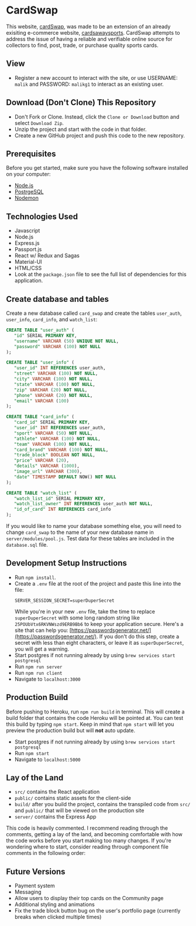 # CardSwap
This website, [cardSwap](https://young-sea-76614.herokuapp.com/#/home), was made to be an extension of an already exisiting e-commerce website, [cardsawaysports](https://www.cardsawaysports.com/). CardSwap attempts to address the issue of having a reliable and verifiable online source for collectors to find, post, trade, or purchase quality sports cards.

## View
* Register a new account to interact with the site, or use USERNAME: `malik` and PASSWORD: `malikg1` to interact as an existing user.

## Download (Don't Clone) This Repository
* Don't Fork or Clone. Instead, click the `Clone or Download` button and select `Download Zip`.
* Unzip the project and start with the code in that folder.
* Create a new GitHub project and push this code to the new repository.

## Prerequisites
Before you get started, make sure you have the following software installed on your computer:

- [Node.js](https://nodejs.org/en/)
- [PostrgeSQL](https://www.postgresql.org/)
- [Nodemon](https://nodemon.io/)

## Technologies Used
* Javascript
* Node.js
* Express.js
* Passport.js
* React w/ Redux and Sagas
* Material-UI
* HTML/CSS
* Look at the `package.json` file to see the full list of dependencies for this application.

## Create database and tables
Create a new database called `card_swap` and create the tables `user_auth`, `user_info`, `card_info`, and `watch_list`:

```SQL
CREATE TABLE "user_auth" (
   "id" SERIAL PRIMARY KEY,
   "username" VARCHAR (50) UNIQUE NOT NULL,
   "password" VARCHAR (100) NOT NULL
);

CREATE TABLE "user_info" (
   "user_id" INT REFERENCES user_auth,
   "street" VARCHAR (100) NOT NULL,
   "city" VARCHAR (100) NOT NULL,
   "state" VARCHAR (100) NOT NULL,
   "zip" VARCHAR (20) NOT NULL,
   "phone" VARCHAR (20) NOT NULL,
   "email" VARCHAR (100)
);

CREATE TABLE "card_info" (
   "card_id" SERIAL PRIMARY KEY,
   "user_id" INT REFERENCES user_auth,
   "sport" VARCHAR (50) NOT NULL,
   "athlete" VARCHAR (100) NOT NULL,
   "team" VARCHAR (100) NOT NULL,
   "card_brand" VARCHAR (100) NOT NULL,
   "trade_block" BOOLEAN NOT NULL,
   "price" VARCHAR (20),
   "details" VARCHAR (1000),
   "image_url" VARCHAR (300),
   "date" TIMESTAMP DEFAULT NOW() NOT NULL
);

CREATE TABLE "watch_list" (
   "watch_list_id" SERIAL PRIMARY KEY,
   "watch_list_owner" INT REFERENCES user_auth NOT NULL,
   "id_of_card" INT REFERENCES card_info
);
```

If you would like to name your database something else, you will need to change `card_swap` to the name of your new database name in `server/modules/pool.js`. Test data for these tables are included in the `database.sql` file.

## Development Setup Instructions
* Run `npm install`.
* Create a `.env` file at the root of the project and paste this line into the file:
    ```
    SERVER_SESSION_SECRET=superDuperSecret
    ```
    While you're in your new `.env` file, take the time to replace `superDuperSecret` with some long random string like `25POUbVtx6RKVNWszd9ERB9Bb6` to keep your application secure. Here's a site that can help you: [https://passwordsgenerator.net/](https://passwordsgenerator.net/). If you don't do this step, create a secret with less than eight characters, or leave it as `superDuperSecret`, you will get a warning.
* Start postgres if not running already by using `brew services start postgresql`
* Run `npm run server`
* Run `npm run client`
* Navigate to `localhost:3000`

## Production Build

Before pushing to Heroku, run `npm run build` in terminal. This will create a build folder that contains the code Heroku will be pointed at. You can test this build by typing `npm start`. Keep in mind that `npm start` will let you preview the production build but will **not** auto update.

* Start postgres if not running already by using `brew services start postgresql`
* Run `npm start`
* Navigate to `localhost:5000`

## Lay of the Land

* `src/` contains the React application
* `public/` contains static assets for the client-side
* `build/` after you build the project, contains the transpiled code from `src/` and `public/` that will be viewed on the production site
* `server/` contains the Express App

This code is heavily commented. I recommend reading through the comments, getting a lay of the land, and becoming comfortable with how the code works before you start making too many changes. If you're wondering where to start, consider reading through component file comments in the following order:

## Future Versions
* Payment system
* Messaging
* Allow users to display their top cards on the Community page
* Additional styling and animations
* Fix the trade block button bug on the user's portfolio page (currently breaks when clicked multiple times)


